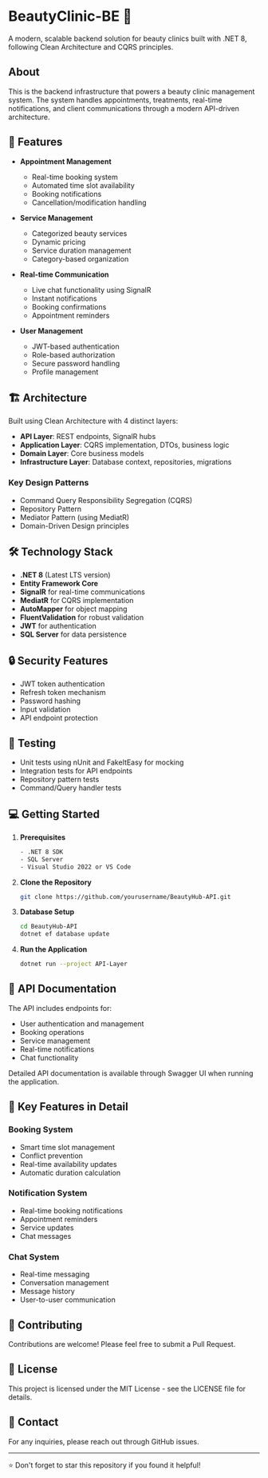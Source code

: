 # BeautyClinic-BE 🌟

A modern, scalable backend solution for beauty clinics built with .NET 8, following Clean Architecture and CQRS principles.

## About

This is the backend infrastructure that powers a beauty clinic management system. The system handles appointments, treatments, real-time notifications, and client communications through a modern API-driven architecture.

## 🚀 Features

- **Appointment Management**

  - Real-time booking system
  - Automated time slot availability
  - Booking notifications
  - Cancellation/modification handling

- **Service Management**

  - Categorized beauty services
  - Dynamic pricing
  - Service duration management
  - Category-based organization

- **Real-time Communication**

  - Live chat functionality using SignalR
  - Instant notifications
  - Booking confirmations
  - Appointment reminders

- **User Management**
  - JWT-based authentication
  - Role-based authorization
  - Secure password handling
  - Profile management

## 🏗️ Architecture

Built using Clean Architecture with 4 distinct layers:

- **API Layer**: REST endpoints, SignalR hubs
- **Application Layer**: CQRS implementation, DTOs, business logic
- **Domain Layer**: Core business models
- **Infrastructure Layer**: Database context, repositories, migrations

### Key Design Patterns

- Command Query Responsibility Segregation (CQRS)
- Repository Pattern
- Mediator Pattern (using MediatR)
- Domain-Driven Design principles

## 🛠️ Technology Stack

- **.NET 8** (Latest LTS version)
- **Entity Framework Core**
- **SignalR** for real-time communications
- **MediatR** for CQRS implementation
- **AutoMapper** for object mapping
- **FluentValidation** for robust validation
- **JWT** for authentication
- **SQL Server** for data persistence

## 🔒 Security Features

- JWT token authentication
- Refresh token mechanism
- Password hashing
- Input validation
- API endpoint protection

## 🧪 Testing

- Unit tests using nUnit and FakeItEasy for mocking
- Integration tests for API endpoints
- Repository pattern tests
- Command/Query handler tests

## 💻 Getting Started

1. **Prerequisites**

   ```bash
   - .NET 8 SDK
   - SQL Server
   - Visual Studio 2022 or VS Code
   ```

2. **Clone the Repository**

   ```bash
   git clone https://github.com/yourusername/BeautyHub-API.git
   ```

3. **Database Setup**

   ```bash
   cd BeautyHub-API
   dotnet ef database update
   ```

4. **Run the Application**
   ```bash
   dotnet run --project API-Layer
   ```

## 📝 API Documentation

The API includes endpoints for:

- User authentication and management
- Booking operations
- Service management
- Real-time notifications
- Chat functionality

Detailed API documentation is available through Swagger UI when running the application.

## 🎯 Key Features in Detail

### Booking System

- Smart time slot management
- Conflict prevention
- Real-time availability updates
- Automatic duration calculation

### Notification System

- Real-time booking notifications
- Appointment reminders
- Service updates
- Chat messages

### Chat System

- Real-time messaging
- Conversation management
- Message history
- User-to-user communication

## 🤝 Contributing

Contributions are welcome! Please feel free to submit a Pull Request.

## 📄 License

This project is licensed under the MIT License - see the LICENSE file for details.

## 👥 Contact

For any inquiries, please reach out through GitHub issues.

---

⭐ Don't forget to star this repository if you found it helpful!
